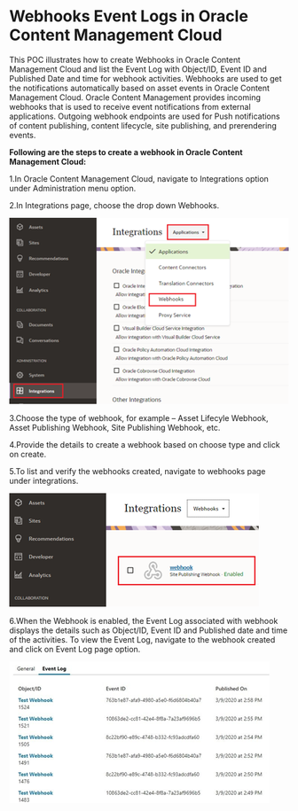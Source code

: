 # Webhooks Event Logs in Oracle Content Management Cloud

This POC illustrates how to create Webhooks in Oracle Content Management Cloud and list the Event Log with Object/ID, Event ID and Published Date and time for webhook activities. Webhooks are used to get the notifications automatically based on asset events in Oracle Content Management Cloud. Oracle Content Management provides incoming webhooks that is used to receive event notifications from external applications. Outgoing webhook endpoints are used for Push notifications of content publishing, content lifecycle, site publishing, and prerendering events.

**Following are the steps to create a webhook in Oracle Content Management Cloud:**

1.In Oracle Content Management Cloud, navigate to Integrations option under Administration menu option.

2.In Integrations page, choose the drop down Webhooks.

   ![Alt text](https://github.com/Protontech-1803/Cloud2.0/blob/main/WebhooksEventLogsInOCMCloud/img/2.png)

 
3.Choose the type of webhook, for example – Asset Lifecyle Webhook, Asset Publishing Webhook, Site Publishing Webhook, etc.

4.Provide the details to create a webhook based on choose type and click on create.

5.To list and verify the webhooks created, navigate to webhooks page under integrations.

  ![Alt text](https://github.com/Protontech-1803/Cloud2.0/blob/main/WebhooksEventLogsInOCMCloud/img/5.png)

 
6.When the Webhook is enabled, the Event Log associated with webhook displays the details such as Object/ID, Event ID and Published date and time of the activities. To view the Event Log, navigate to the webhook created and click on Event Log page option.

  ![Alt text](https://github.com/Protontech-1803/Cloud2.0/blob/main/WebhooksEventLogsInOCMCloud/img/6.png)



 

